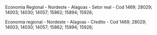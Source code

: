 Economia Regional - Nordeste - Alagoas - Setor real - Cod 1469; 28029; 14003; 14030; 14057; 15862; 15894; 15926;

Economia regional - Nordeste - Alagoas - Cŕedito - Cod 1469; 28029; 14003; 14030; 14057; 15862; 15894; 15926;